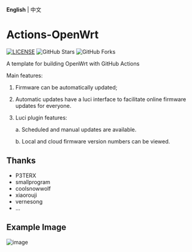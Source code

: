**English** | 中文

# Actions-OpenWrt

[![LICENSE](https://img.shields.io/github/license/mashape/apistatus.svg?style=flat-square&label=LICENSE)](https://github.com/P3TERX/Actions-OpenWrt/blob/master/LICENSE)
![GitHub Stars](https://img.shields.io/github/stars/P3TERX/Actions-OpenWrt.svg?style=flat-square&label=Stars&logo=github)
![GitHub Forks](https://img.shields.io/github/forks/P3TERX/Actions-OpenWrt.svg?style=flat-square&label=Forks&logo=github)

A template for building OpenWrt with GitHub Actions

Main features:
1. Firmware can be automatically updated;
2. Automatic updates have a luci interface to facilitate online firmware updates for everyone.
3. Luci plugin features:
   
   a. Scheduled and manual updates are available.
   
   b. Local and cloud firmware version numbers can be viewed.

## Thanks

- P3TERX
- smallprogram
- coolsnowwolf
- xiaorouji
- vernesong
- ...

## Example Image

![image](https://user-images.githubusercontent.com/59961153/232178875-3bff84ef-2740-4607-a788-9acc5e8321e5.png)


